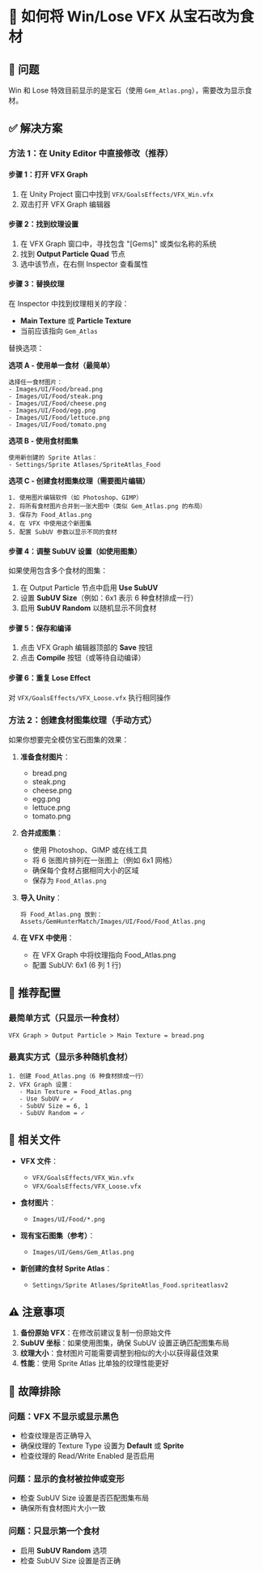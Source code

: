 # 🍕 如何将 Win/Lose VFX 从宝石改为食材

## 📍 问题
Win 和 Lose 特效目前显示的是宝石（使用 `Gem_Atlas.png`），需要改为显示食材。

## ✅ 解决方案

### 方法 1：在 Unity Editor 中直接修改（推荐）

#### 步骤 1：打开 VFX Graph
1. 在 Unity Project 窗口中找到 `VFX/GoalsEffects/VFX_Win.vfx`
2. 双击打开 VFX Graph 编辑器

#### 步骤 2：找到纹理设置
1. 在 VFX Graph 窗口中，寻找包含 "[Gems]" 或类似名称的系统
2. 找到 **Output Particle Quad** 节点
3. 选中该节点，在右侧 Inspector 查看属性

#### 步骤 3：替换纹理
在 Inspector 中找到纹理相关的字段：
- **Main Texture** 或 **Particle Texture**
- 当前应该指向 `Gem_Atlas`

替换选项：

**选项 A - 使用单一食材（最简单）**
```
选择任一食材图片：
- Images/UI/Food/bread.png
- Images/UI/Food/steak.png
- Images/UI/Food/cheese.png
- Images/UI/Food/egg.png
- Images/UI/Food/lettuce.png
- Images/UI/Food/tomato.png
```

**选项 B - 使用食材图集**
```
使用新创建的 Sprite Atlas：
- Settings/Sprite Atlases/SpriteAtlas_Food
```

**选项 C - 创建食材图集纹理（需要图片编辑）**
```
1. 使用图片编辑软件（如 Photoshop、GIMP）
2. 将所有食材图片合并到一张大图中（类似 Gem_Atlas.png 的布局）
3. 保存为 Food_Atlas.png
4. 在 VFX 中使用这个新图集
5. 配置 SubUV 参数以显示不同的食材
```

#### 步骤 4：调整 SubUV 设置（如使用图集）
如果使用包含多个食材的图集：
1. 在 Output Particle 节点中启用 **Use SubUV**
2. 设置 **SubUV Size**（例如：6x1 表示 6 种食材排成一行）
3. 启用 **SubUV Random** 以随机显示不同食材

#### 步骤 5：保存和编译
1. 点击 VFX Graph 编辑器顶部的 **Save** 按钮
2. 点击 **Compile** 按钮（或等待自动编译）

#### 步骤 6：重复 Lose Effect
对 `VFX/GoalsEffects/VFX_Loose.vfx` 执行相同操作

### 方法 2：创建食材图集纹理（手动方式）

如果你想要完全模仿宝石图集的效果：

1. **准备食材图片**：
   - bread.png
   - steak.png
   - cheese.png
   - egg.png
   - lettuce.png
   - tomato.png

2. **合并成图集**：
   - 使用 Photoshop、GIMP 或在线工具
   - 将 6 张图片排列在一张图上（例如 6x1 网格）
   - 确保每个食材占据相同大小的区域
   - 保存为 `Food_Atlas.png`

3. **导入 Unity**：
   ```
   将 Food_Atlas.png 放到：
   Assets/GemHunterMatch/Images/UI/Food/Food_Atlas.png
   ```

4. **在 VFX 中使用**：
   - 在 VFX Graph 中将纹理指向 Food_Atlas.png
   - 配置 SubUV: 6x1 (6 列 1 行)

## 🎨 推荐配置

### 最简单方式（只显示一种食材）
```
VFX Graph > Output Particle > Main Texture = bread.png
```

### 最真实方式（显示多种随机食材）
```
1. 创建 Food_Atlas.png（6 种食材排成一行）
2. VFX Graph 设置：
   - Main Texture = Food_Atlas.png
   - Use SubUV = ✓
   - SubUV Size = 6, 1
   - SubUV Random = ✓
```

## 📁 相关文件

- **VFX 文件**：
  - `VFX/GoalsEffects/VFX_Win.vfx`
  - `VFX/GoalsEffects/VFX_Loose.vfx`

- **食材图片**：
  - `Images/UI/Food/*.png`

- **现有宝石图集（参考）**：
  - `Images/UI/Gems/Gem_Atlas.png`

- **新创建的食材 Sprite Atlas**：
  - `Settings/Sprite Atlases/SpriteAtlas_Food.spriteatlasv2`

## ⚠️ 注意事项

1. **备份原始 VFX**：在修改前建议复制一份原始文件
2. **SubUV 坐标**：如果使用图集，确保 SubUV 设置正确匹配图集布局
3. **纹理大小**：食材图片可能需要调整到相似的大小以获得最佳效果
4. **性能**：使用 Sprite Atlas 比单独的纹理性能更好

## 🔧 故障排除

### 问题：VFX 不显示或显示黑色
- 检查纹理是否正确导入
- 确保纹理的 Texture Type 设置为 **Default** 或 **Sprite**
- 检查纹理的 Read/Write Enabled 是否启用

### 问题：显示的食材被拉伸或变形
- 检查 SubUV Size 设置是否匹配图集布局
- 确保所有食材图片大小一致

### 问题：只显示第一个食材
- 启用 **SubUV Random** 选项
- 检查 SubUV Size 设置是否正确
